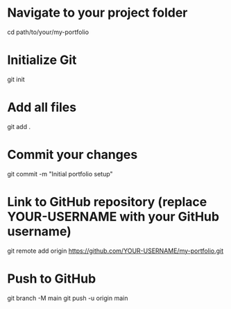 # Navigate to your project folder
cd path/to/your/my-portfolio

# Initialize Git
git init

# Add all files
git add .

# Commit your changes
git commit -m "Initial portfolio setup"

# Link to GitHub repository (replace YOUR-USERNAME with your GitHub username)
git remote add origin https://github.com/YOUR-USERNAME/my-portfolio.git

# Push to GitHub
git branch -M main
git push -u origin main

